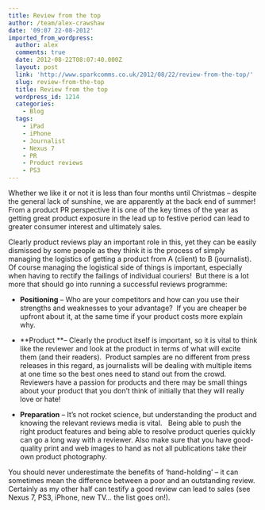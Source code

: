 ```yaml
---
title: Review from the top
author: /team/alex-crawshaw
date: '09:07 22-08-2012'
imported_from_wordpress:
  author: alex
  comments: true
  date: 2012-08-22T08:07:40.000Z
  layout: post
  link: 'http://www.sparkcomms.co.uk/2012/08/22/review-from-the-top/'
  slug: review-from-the-top
  title: Review from the top
  wordpress_id: 1214
  categories:
    - Blog
  tags:
    - iPad
    - iPhone
    - Journalist
    - Nexus 7
    - PR
    - Product reviews
    - PS3
---
```


Whether we like it or not it is less than four months until Christmas – despite the general lack of sunshine, we are apparently at the back end of summer! From a product PR perspective it is one of the key times of the year as getting great product exposure in the lead up to festive period can lead to greater consumer interest and ultimately sales.

Clearly product reviews play an important role in this, yet they can be easily dismissed by some people as they think it is the process of simply managing the logistics of getting a product from A (client) to B (journalist).  Of course managing the logistical side of things is important, especially when having to rectify the failings of individual couriers!  But there is a lot more that should go into running a successful reviews programme:




  * **Positioning** – Who are your competitors and how can you use their strengths and weaknesses to your advantage?  If you are cheaper be upfront about it, at the same time if your product costs more explain why.




  * **Product **– Clearly the product itself is important, so it is vital to think like the reviewer and look at the product in terms of what will excite them (and their readers).  Product samples are no different from press releases in this regard, as journalists will be dealing with multiple items at one time so the best ones need to stand out from the crowd.  Reviewers have a passion for products and there may be small things about your product that you don’t think of initially that they will really love or hate!




  * **Preparation** – It’s not rocket science, but understanding the product and knowing the relevant reviews media is vital.   Being able to push the right product features and being able to resolve product queries quickly can go a long way with a reviewer. Also make sure that you have good-quality print and web images to hand as not all publications take their own product photography.


You should never underestimate the benefits of ‘hand-holding’ – it can sometimes mean the difference between a poor and an outstanding review.  Certainly as my other half can testify a good review can lead to sales (see Nexus 7, PS3, iPhone, new TV… the list goes on!).
